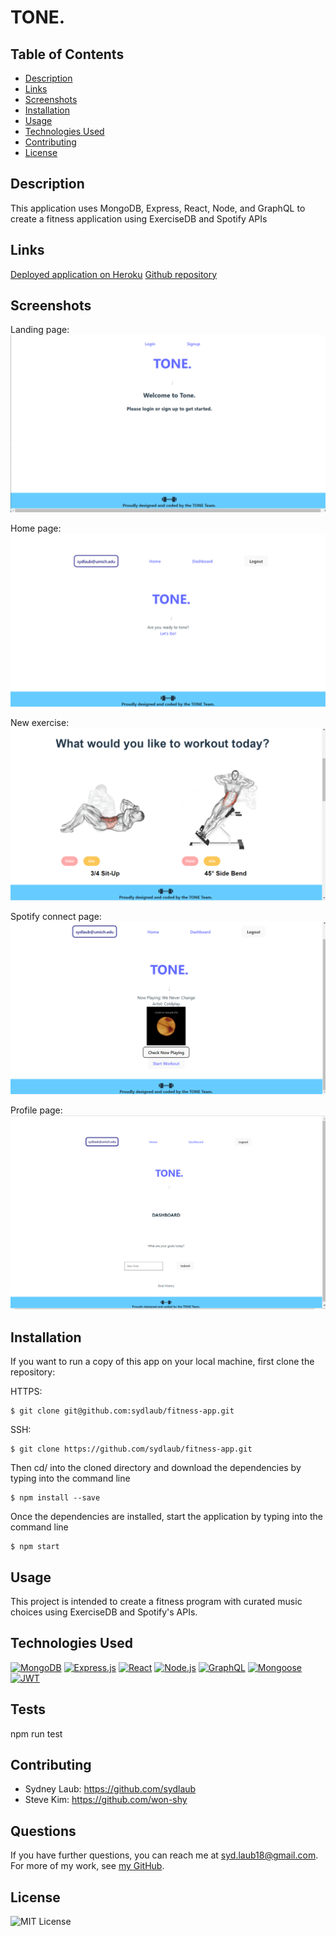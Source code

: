 # TONE.

## Table of Contents
* [Description](#description)
* [Links](#links)
* [Screenshots](#screenshots)
* [Installation](#installation)
* [Usage](#usage)
* [Technologies Used](#technologies)
* [Contributing](#contributing)
* [License](#license)


## Description
This application uses MongoDB, Express, React, Node, and GraphQL to create a fitness application using ExerciseDB and Spotify APIs

## Links
[Deployed application on Heroku]()
[Github repository]()

## Screenshots
Landing page:
![Landing page:](client/src/assets/icons/tone-landing-page.png)

Home page:
![Sign-up page](client/src/assets/icons/tone-homepage.png)

New exercise:
![Login page](client/src/assets/icons/new-exercise-page.png)

Spotify connect page:
![Search results](client/src/assets/icons/spotify-page.png)

Profile page:
![Saved books page](client/src/assets/icons/profile-page.png)


## Installation
If you want to run a copy of this app on your local machine, first clone the repository:

HTTPS:
```
$ git clone git@github.com:sydlaub/fitness-app.git
```

SSH:
```
$ git clone https://github.com/sydlaub/fitness-app.git

```

Then cd/ into the cloned directory and download the dependencies by typing into the command line
```
$ npm install --save
```

Once the dependencies are installed, start the application by typing into the command line
```
$ npm start
```

## Usage
This project is intended to create a fitness program with curated music choices using ExerciseDB and Spotify's APIs.

## Technologies Used
[![MongoDB](https://img.shields.io/badge/built%20with-MongoDB-4db33d)](https://www.mongodb.com/) [![Express.js](https://img.shields.io/badge/built%20with-Express.js-303030)](https://expressjs.com/) [![React](https://img.shields.io/badge/built%20with-React-61dbfb)](https://reactjs.org/) [![Node.js](https://img.shields.io/badge/built%20with-Node.js-3c873a)](https://nodejs.org/en/) [![GraphQL](https://img.shields.io/badge/built%20with-GraphQL-c00095)](https://graphql.org/) [![Mongoose](https://img.shields.io/badge/built%20with-Mongoose-880000)](https://mongoosejs.com/) [![JWT](https://img.shields.io/badge/built%20with-JWT-d63aff)](https://jwt.io/)

## Tests

npm run test

## Contributing
- Sydney Laub: https://github.com/sydlaub
- Steve Kim: https://github.com/won-shy

## Questions

If you have further questions, you can reach me at syd.laub18@gmail.com. For more of my work, see [my GitHub](https://github.com/sydlaub).

## License
![MIT License](https://img.shields.io/badge/license-MIT-black)
